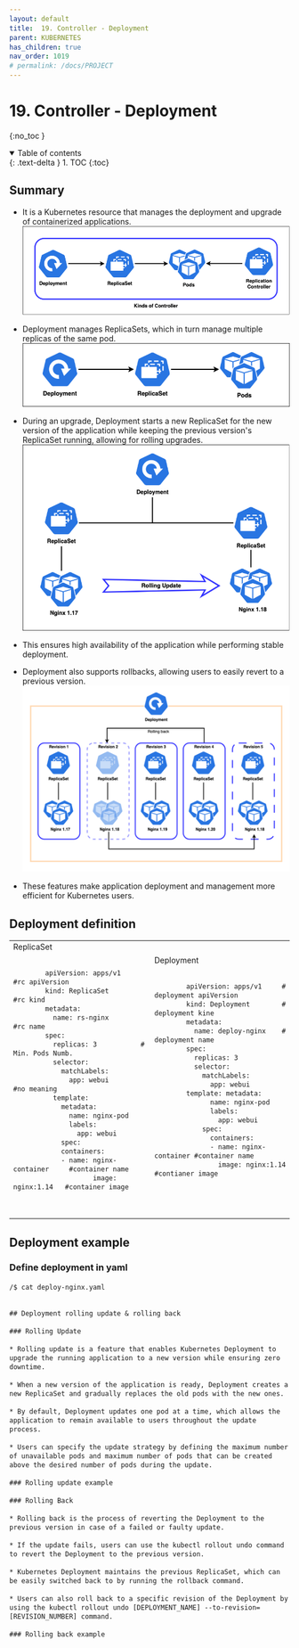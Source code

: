 ```yaml
---
layout: default
title:  19. Controller - Deployment
parent: KUBERNETES
has_children: true
nav_order: 1019
# permalink: /docs/PROJECT
---
```


# 19. Controller - Deployment

{:no_toc }

<details open markdown="block">  
  <summary>
    Table of contents
  </summary>
  {: .text-delta }
1. TOC  
{:toc}
</details>

## Summary  

* It is a Kubernetes resource that manages the deployment and upgrade of containerized applications.  
![2](/docs/KUBERNETES/19.Deplyment/pics/2-19.Deployment.png)

* Deployment manages ReplicaSets, which in turn manage multiple replicas of the same pod.
![1](/docs/KUBERNETES/19.Deplyment/pics/1-19.Deployment.png)

* During an upgrade, Deployment starts a new ReplicaSet for the new version of the application while keeping the previous version's ReplicaSet running, allowing for rolling upgrades.  
![3](/docs/KUBERNETES/19.Deplyment/pics/3-19.Deployment.png)

* This ensures high availability of the application while performing stable deployment.

* Deployment also supports rollbacks, allowing users to easily revert to a previous version.
![4](/docs/KUBERNETES/19.Deplyment/pics/4-19.Deployment.png)

* These features make application deployment and management more efficient for Kubernetes users.

## Deployment definition  

<table>
  <tr>
    <td>ReplicaSet
      <pre>
        <code class="language-yaml">
        apiVersion: apps/v1     #rc apiVersion
        kind: ReplicaSet        #rc kind
        metadata:               
          name: rs-nginx        #rc name
        spec:
          replicas: 3           # Min. Pods Numb.
          selector:
            matchLabels:
              app: webui        #no meaning
          template:
            metadata:
              name: nginx-pod
              labels:
                app: webui
            spec:
            containers:
            - name: nginx-container     #container name
                    image: nginx:1.14   #container image
        </code>
      </pre>
    </td>
    <td>Deployment
      <pre>
        <code class="language-yaml">
        apiVersion: apps/v1     # deployment apiVersion
        kind: Deployment        # deployment kine
        metadata:
          name: deploy-nginx    # deployment name
        spec:
          replicas: 3
          selector:
            matchLabels:
              app: webui
        template: metadata:
              name: nginx-pod
              labels:
                app: webui
            spec:
              containers:
              - name: nginx-container #container name
                image: nginx:1.14     #contianer image
        </code>
      </pre>
    </td>
  </tr>
</table>

## Deployment example

### Define deployment in yaml

```bash
/$ cat deploy-nginx.yaml
```
```

## Deployment rolling update & rolling back  

### Rolling Update

* Rolling update is a feature that enables Kubernetes Deployment to upgrade the running application to a new version while ensuring zero downtime.

* When a new version of the application is ready, Deployment creates a new ReplicaSet and gradually replaces the old pods with the new ones.

* By default, Deployment updates one pod at a time, which allows the application to remain available to users throughout the update process.

* Users can specify the update strategy by defining the maximum number of unavailable pods and maximum number of pods that can be created above the desired number of pods during the update.

### Rolling update example  

### Rolling Back

* Rolling back is the process of reverting the Deployment to the previous version in case of a failed or faulty update.

* If the update fails, users can use the kubectl rollout undo command to revert the Deployment to the previous version.

* Kubernetes Deployment maintains the previous ReplicaSet, which can be easily switched back to by running the rollback command.

* Users can also roll back to a specific revision of the Deployment by using the kubectl rollout undo [DEPLOYMENT_NAME] --to-revision=[REVISION_NUMBER] command.

### Rolling back example  
